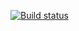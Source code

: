 [![Build status](https://ci.appveyor.com/api/projects/status/vewah1hfoptd0imf?svg=true)](https://ci.appveyor.com/project/Raelin-1/justfunctions)

